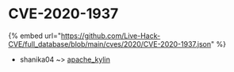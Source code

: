 # CVE-2020-1937
{% embed url="https://github.com/Live-Hack-CVE/full_database/blob/main/cves/2020/CVE-2020-1937.json" %}

* shanika04 ~> [apache_kylin](https://www.alice-snow.ru/2020/database/cve-2020-1937/apache_kylin-shanika04)